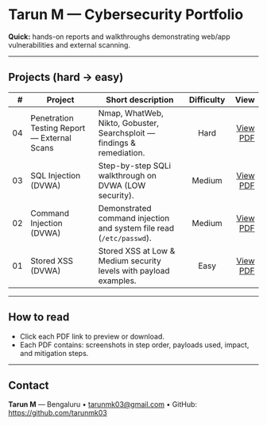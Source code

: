 # Tarun M — Cybersecurity Portfolio

**Quick:** hands-on reports and walkthroughs demonstrating web/app vulnerabilities and external scanning.

---

## Projects (hard → easy)

| # | Project | Short description | Difficulty | View |
|---:|--------|-------------------|:----------:|------:|
| 04 | Penetration Testing Report — External Scans | Nmap, WhatWeb, Nikto, Gobuster, Searchsploit — findings & remediation. | Hard | [View PDF](./04_PenTest_Report_TarunM.pdf) |
| 03 | SQL Injection (DVWA) | Step-by-step SQLi walkthrough on DVWA (LOW security). | Medium | [View PDF](./03_SQLi_DVWA.pdf) |
| 02 | Command Injection (DVWA) | Demonstrated command injection and system file read (`/etc/passwd`). | Medium | [View PDF](./02_Command_Injection_DVWA.pdf) |
| 01 | Stored XSS (DVWA) | Stored XSS at Low & Medium security levels with payload examples. | Easy | [View PDF](./01_Stored_XSS_DVWA.pdf) |

---

## How to read
- Click each PDF link to preview or download.
- Each PDF contains: screenshots in step order, payloads used, impact, and mitigation steps.

---

## Contact
**Tarun M** — Bengaluru • tarunmk03@gmail.com • GitHub: https://github.com/tarunmk03


